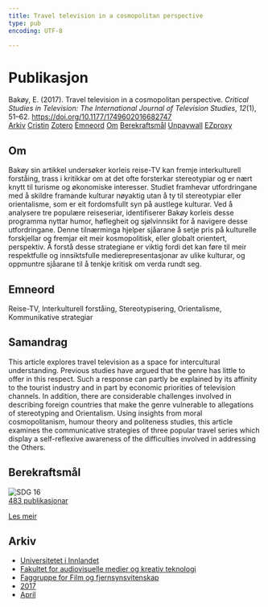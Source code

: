 ```yaml
---
title: Travel television in a cosmopolitan perspective
type: pub
encoding: UTF-8

---
```

<h1>Publikasjon</h1>
<article id="csl-bib-container-JZ25JMP6" class="csl-bib-container">
  <div class="csl-bib-body"> <div class="csl-entry">Bakøy, E. (2017). Travel television in a cosmopolitan perspective. <i>Critical Studies in Television: The International Journal of Television Studies</i>, <i>12</i>(1), 51–62. <a href="https://doi.org/10.1177/1749602016682747">https://doi.org/10.1177/1749602016682747</a></div> </div>
  <div class="csl-bib-buttons">
    <a href="#taxonomy-article-JZ25JMP6" alt="archive" class="csl-bib-button">Arkiv</a>
    <a href="https://app.cristin.no/results/show.jsf?id=1466854" alt="Cristin" class="csl-bib-button">Cristin</a>
    <a href="http://zotero.org/groups/5881554/items/JZ25JMP6" alt="Zotero" class="csl-bib-button">Zotero</a>
    <a href="#keywords-article-JZ25JMP6" alt="keywords" class="csl-bib-button">Emneord</a>
    <a href="#about-article-JZ25JMP6" alt="about_pub" class="csl-bib-button">Om</a>
    <a href="#sdg-article-JZ25JMP6" alt="sdg" class="csl-bib-button">Berekraftsmål</a>
    <a href="https://doi.org/10.1177/1749602016682747" alt="Unpaywall" class="csl-bib-button">Unpaywall</a>
    <a href="https://doi.org/10.1177/1749602016682747" alt="EZproxy" class="csl-bib-button">EZproxy</a>
  </div>
  <div id="csl-bib-meta-container-JZ25JMP6"></div>
</article>
<div id="csl-bib-meta-JZ25JMP6" class="csl-bib-meta">
  <article id="about-article-JZ25JMP6" class="about_pub-article">
    <h1>Om</h1>
    Bakøy sin artikkel undersøker korleis reise-TV kan fremje interkulturell forståing, trass i kritikkar om at det ofte forsterkar stereotypiar og er nært knytt til turisme og økonomiske interesser. Studiet framhevar utfordringane med å skildre framande kulturar nøyaktig utan å ty til stereotypiar eller orientalisme, som er eit fordomsfullt syn på austlege kulturar. Ved å analysere tre populære reiseseriar, identifiserer Bakøy korleis desse programma nyttar humor, høflegheit og sjølvinnsikt for å navigere desse utfordringane. Denne tilnærminga hjelper sjåarane å setje pris på kulturelle forskjellar og fremjar eit meir kosmopolitisk, eller globalt orientert, perspektiv. Å forstå desse strategiane er viktig fordi det kan føre til meir respektfulle og innsiktsfulle medierepresentasjonar av ulike kulturar, og oppmuntre sjåarane til å tenkje kritisk om verda rundt seg.
  </article>
  <article id="keywords-article-JZ25JMP6" class="keywords-article">
    <h1>Emneord</h1>
    Reise-TV, Interkulturell forståing, Stereotypisering, Orientalisme, Kommunikative strategiar
  </article>
  <article id="abstract-article-JZ25JMP6" class="abstract-article">
    <h1>Samandrag</h1>
    This article explores travel television as a space for intercultural understanding. Previous studies have argued that the genre has little to offer in this respect. Such a response can partly be explained by its affinity to the tourist industry and in part by economic priorities of television channels. In addition, there are considerable challenges involved in describing foreign countries that make the genre vulnerable to allegations of stereotyping and Orientalism. Using insights from moral cosmopolitanism, humour theory and politeness studies, this article examines the communicative strategies of three popular travel series which display a self-reflexive awareness of the difficulties involved in addressing the Others.
  </article>
  <article id="sdg-article-JZ25JMP6" class="sdg-article">
    <h1>Berekraftsmål</h1>
    <div class="sdg-container"><div id="sdg16" class="sdg">
        <img src="{{< params subfolder >}}images/sdg/sdg16_nn.png" class="image" alt="SDG 16">
        <div class="sdg-overlay">
          <a href="{{< params subfolder >}}nn/archive/?sdg=16#archive" class="sdg-publication-count"><span>483</span> publikasjonar</a>
          <p><a href="https://fn.no/om-fn/fns-baerekraftsmaal/fred-rettferdighet-og-velfungerende-institusjoner?lang=nno-NO" class="sdg-read-more">Les meir</a></p>
        </div>
      </div></div>
  </article>
  <article id="taxonomy-article-JZ25JMP6" class="taxonomy-article">
    <h1>Arkiv</h1>
    <ul>
      <li><a href="{{< params subfolder >}}nn/archive/?key=3DCRN523">Universitetet i Innlandet</a></li>
      <li><a href="{{< params subfolder >}}nn/archive/?key=8XUDF4FD">Fakultet for audiovisuelle medier og kreativ teknologi</a></li>
      <li><a href="{{< params subfolder >}}nn/archive/?key=GP9PM6PG">Faggruppe for Film og fjernsynsvitenskap</a></li>
      <li><a href="{{< params subfolder >}}nn/archive/?key=FUSJD299">2017</a></li>
      <li><a href="{{< params subfolder >}}nn/archive/?key=FT5TZBFM">April</a></li>
    </ul>
  </article>
</div>
